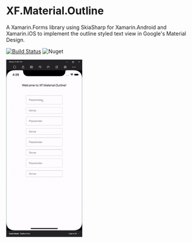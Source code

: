 # XF.Material.Outline

A Xamarin.Forms library using SkiaSharp for Xamarin.Android and Xamarin.iOS to implement the outline styled text view in Google's Material Design.

[![Build Status](https://dev.azure.com/davyt23/XamarinForms.VisualDebug/_apis/build/status/Pepsi1x1.XamarinForms.VisualDebug?branchName=master)](https://dev.azure.com/davyt23/XamarinForms.VisualDebug/_build/latest?definitionId=4&branchName=master)
![Nuget](https://img.shields.io/nuget/dt/XF.Material.Outline?color=green&logo=nuget)


![Preview](https://github.com/Pepsi1x1/XF.Material.Outline/raw/master/iPhone-11-iOS-134-2020-06-01-16.gif "Preview")
